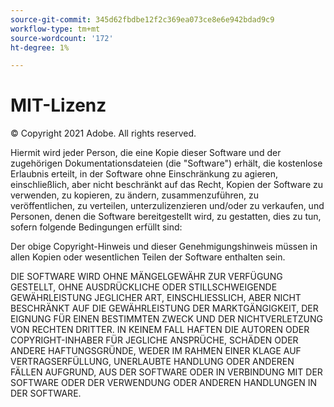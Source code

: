 ```yaml
---
source-git-commit: 345d62fbdbe12f2c369ea073ce8e6e942bdad9c9
workflow-type: tm+mt
source-wordcount: '172'
ht-degree: 1%

---
```

# MIT-Lizenz

© Copyright 2021 Adobe. All rights reserved.

Hiermit wird jeder Person, die eine Kopie dieser Software und der zugehörigen Dokumentationsdateien (die &quot;Software&quot;) erhält, die kostenlose Erlaubnis erteilt, in der Software ohne Einschränkung zu agieren, einschließlich, aber nicht beschränkt auf das Recht, Kopien der Software zu verwenden, zu kopieren, zu ändern, zusammenzuführen, zu veröffentlichen, zu verteilen, unterzulizenzieren und/oder zu verkaufen, und Personen, denen die Software bereitgestellt wird, zu gestatten, dies zu tun, sofern folgende Bedingungen erfüllt sind:

Der obige Copyright-Hinweis und dieser Genehmigungshinweis müssen in allen Kopien oder wesentlichen Teilen der Software enthalten sein.

DIE SOFTWARE WIRD OHNE MÄNGELGEWÄHR ZUR VERFÜGUNG GESTELLT, OHNE AUSDRÜCKLICHE ODER STILLSCHWEIGENDE GEWÄHRLEISTUNG JEGLICHER ART, EINSCHLIESSLICH, ABER NICHT BESCHRÄNKT AUF DIE GEWÄHRLEISTUNG DER MARKTGÄNGIGKEIT, DER EIGNUNG FÜR EINEN BESTIMMTEN ZWECK UND DER NICHTVERLETZUNG VON RECHTEN DRITTER. IN KEINEM FALL HAFTEN DIE AUTOREN ODER COPYRIGHT-INHABER FÜR JEGLICHE ANSPRÜCHE, SCHÄDEN ODER ANDERE HAFTUNGSGRÜNDE, WEDER IM RAHMEN EINER KLAGE AUF VERTRAGSERFÜLLUNG, UNERLAUBTE HANDLUNG ODER ANDEREN FÄLLEN AUFGRUND, AUS DER SOFTWARE ODER IN VERBINDUNG MIT DER SOFTWARE ODER DER VERWENDUNG ODER ANDEREN HANDLUNGEN IN DER SOFTWARE.
